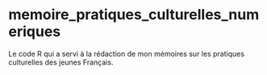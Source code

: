# memoire_pratiques_culturelles_numeriques
Le code R qui a servi à la rédaction de mon mémoires sur les pratiques culturelles des jeunes Français.

